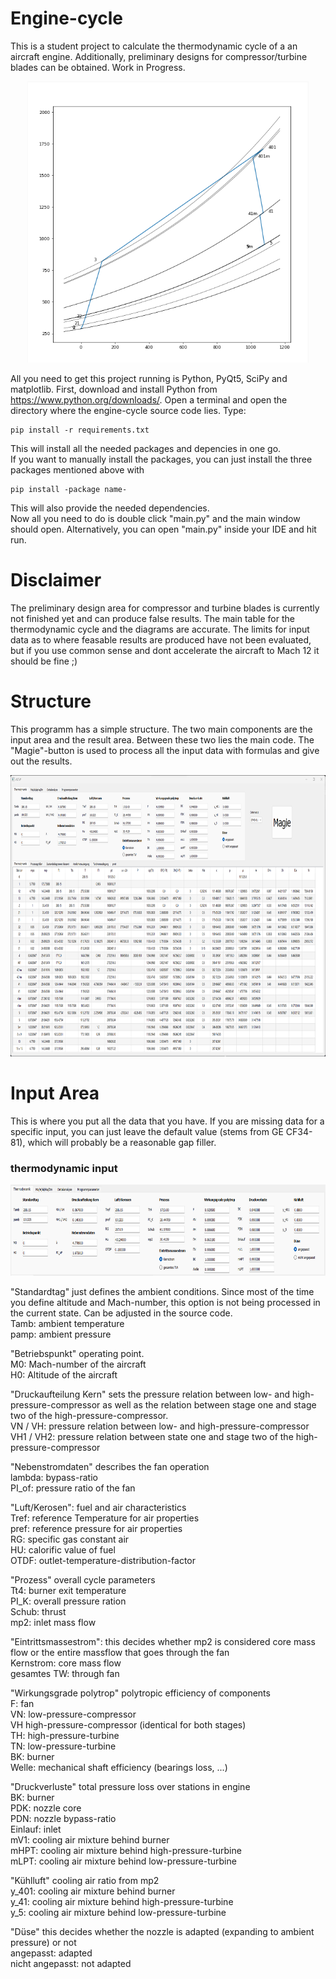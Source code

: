 # Engine-cycle
This is a student project to calculate the thermodynamic cycle of a an aircraft engine. Additionally, preliminary designs for compressor/turbine blades can be obtained. Work in Progress.

<p align="center">
  <img width="450" height="450" src="https://github.com/alexrutz/engine-cycle/blob/main/images/output_cycle_diagramm_T_s.png">
</p>

All you need to get this project running is Python, PyQt5, SciPy and matplotlib. First, download and install Python from https://www.python.org/downloads/. Open a terminal and open the directory where the engine-cycle source code lies. Type:
```
pip install -r requirements.txt
```
This will install all the needed packages and depencies in one go.\
If you want to manually install the packages, you can just install the three packages mentioned above with
```
pip install -package name-
```
This will also provide the needed dependencies.\
Now all you need to do is double click "main.py" and the main window should open. Alternatively, you can open "main.py" inside your IDE and hit run.

# Disclaimer
The preliminary design area for compressor and turbine blades is currently not finished yet and can produce false results. The main table for the thermodynamic cycle and the diagrams are accurate. The limits for input data as to where feasable results are produced have not been evaluated, but if you use common sense and dont accelerate the aircraft to Mach 12 it should be fine ;)

# Structure
This programm has a simple structure. The two main components are the input area and the result area. Between these two lies the main code. The "Magie"-button is used to process all the input data with formulas and give out the results.

<p align="center">
  <img width="740" height="450" src="https://github.com/alexrutz/engine-cycle/blob/main/images/overview.png">
</p>

# Input Area

This is where you put all the data that you have. If you are missing data for a specific input, you can just leave the default value (stems from GE CF34-81), which will probably be a reasonable gap filler.

### thermodynamic input

<p align="center">
  <img width="740" height="146" src="https://github.com/alexrutz/engine-cycle/blob/main/images/input_thermo.png">
</p>

"Standardtag" just defines the ambient conditions. Since most of the time you define altitude and Mach-number, this option is not being processed in the current state. Can be adjusted in the source code.\
Tamb: ambient temperature\
pamp: ambient pressure

"Betriebspunkt" operating point.\
M0: Mach-number of the aircraft\
H0: Altitude of the aircraft

"Druckaufteilung Kern" sets the pressure relation between low- and high-pressure-compressor as well as the relation between stage one and stage two of the high-pressure-compressor.\
VN / VH:   pressure relation between low- and high-pressure-compressor\
VH1 / VH2: pressure relation between state one and stage two of the high-pressure-compressor

"Nebenstromdaten" describes the fan operation\
lambda: bypass-ratio\
PI_of:  pressure ratio of the fan

"Luft/Kerosen": fuel and air characteristics\
Tref:	reference Temperature for air properties\
pref:	reference pressure for air properties\
RG:		specific gas constant air\
HU:		calorific value of fuel\
OTDF:	outlet-temperature-distribution-factor

"Prozess" overall cycle parameters\
Tt4:   burner exit temperature\
PI_K:  overall pressure ration\
Schub: thrust\
mp2:   inlet mass flow

"Eintrittsmassestrom": this decides whether mp2 is considered core mass flow or the entire massflow that goes through the fan\
Kernstrom:   core mass flow\
gesamtes TW: through fan

"Wirkungsgrade polytrop" polytropic efficiency of components\
F:     fan\
VN:    low-pressure-compressor\
VH     high-pressure-compressor (identical for both stages)\
TH:    high-pressure-turbine\
TN:    low-pressure-turbine\
BK:    burner\
Welle: mechanical shaft efficiency (bearings loss, ...)

"Druckverluste" total pressure loss over stations in engine\
BK: burner\
PDK: nozzle core\
PDN: nozzle bypass-ratio\
Einlauf: inlet\
mV1: cooling air mixture behind burner\
mHPT: cooling air mixture behind high-pressure-turbine\
mLPT: cooling air mixture behind low-pressure-turbine

"Kühlluft" cooling air ratio from mp2\
y_401: cooling air mixture behind burner\
y_41: cooling air mixture behind high-pressure-turbine\
y_5: cooling air mixture behind low-pressure-turbine

"Düse" this decides whether the nozzle is adapted (expanding to ambient pressure) or not\
angepasst:       adapted\
nicht angepasst: not adapted